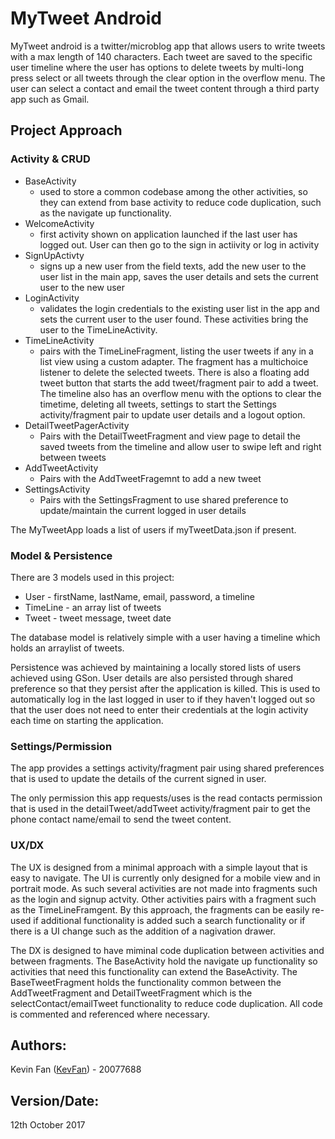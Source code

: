 # MyTweet Android

MyTweet android is a twitter/microblog app that allows users to write tweets with a max length of 140 characters. Each tweet are saved to the specific user timeline where the user has options to delete tweets by multi-long press select or all tweets through the clear option in the overflow menu. The user can select a contact and email the tweet content through a third party app such as Gmail.

## Project Approach
### Activity & CRUD
* BaseActivity
  * used to store a common codebase among the other activities, so they can extend from base activity to reduce code duplication, such as the navigate up functionality.
* WelcomeActivity
  * first activity shown on application launched if the last user has logged out. User can then go to the sign in actiivity or log in activity
* SignUpActivty
  * signs up a new user from the field texts, add the new user to the user list in the main app, saves the user details and sets the current user to the new user
* LoginActivity
  * validates the login credentials to the existing user list in the app and sets the current user to the user found. These activities bring the user to the TimeLineActivity.
* TimeLineActivity
  * pairs with the TimeLineFragment, listing the user tweets if any in a list view using a custom adapter. The fragment has a multichoice listener to delete the selected tweets. There is also a floating add tweet button that starts the add tweet/fragment pair to add a tweet. The timeline also has an overflow menu with the options to clear the timetime, deleting all tweets, settings to start the Settings activity/fragment pair to update user details and a logout option.
* DetailTweetPagerActivity
  * Pairs with the DetailTweetFragment and view page to detail the saved tweets from the timeline and allow user to swipe left and right between tweets
* AddTweetActivity
  * Pairs with the AddTweetFragemnt to add a new tweet
* SettingsActivity
  * Pairs with the SettingsFragment to use shared preference to update/maintain the current logged in user details

The MyTweetApp loads a list of users if myTweetData.json if present.

### Model & Persistence
There are 3 models used in this project:
* User - firstName, lastName, email, password, a timeline
* TimeLine - an array list of tweets
* Tweet - tweet message, tweet date

The database model is relatively simple with a user having a timeline which holds an arraylist of tweets.

Persistence was achieved by maintaining a locally stored lists of users achieved using GSon. User details are also persisted through shared preference so that they persist after the application is killed. This is used to automatically log in the last logged in user to if they haven't logged out so that the user does not need to enter their credentials at the login activity each time on starting the application.

### Settings/Permission
The app provides a settings activity/fragment pair using shared preferences that is used to update the details of the current signed in user.

The only permission this app requests/uses is the read contacts permission that is used in the detailTweet/addTweet activity/fragment pair to get the phone contact name/email to send the tweet content.

### UX/DX
The UX is designed from a minimal approach with a simple layout that is easy to navigate. The UI is currently only designed for a mobile view and in portrait mode. As such several activities are not made into fragments such as the login and signup actvity. Other activities pairs with a fragment such as the TimeLineFramgent. By this approach, the fragments can be easily re-used if additional functionality is added such a search functionality or if there is a UI change such as the addition of a nagivation drawer.

The DX is designed to have miminal code duplication between activities and between fragments. The BaseActivity hold the navigate up functionality so activities that need this functionality can extend the BaseActivity. The BaseTweetFragment holds the functionality common between the AddTweetFragment and DetailTweetFragment which is the selectContact/emailTweet functionality to reduce code duplication. All code is commented and referenced where necessary.

## Authors:
Kevin Fan ([KevFan](https://github.com/KevFan)) - 20077688

## Version/Date:
12th October 2017
